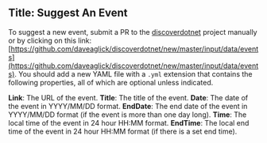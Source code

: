 Title: Suggest An Event
---
To suggest a new event, submit a PR to the [discoverdotnet](https://github.com/daveaglick/discoverdotnet) project manually or by clicking on this link: [https://github.com/daveaglick/discoverdotnet/new/master/input/data/events](https://github.com/daveaglick/discoverdotnet/new/master/input/data/events). You should add a new YAML file with a `.yml` extension that contains the following properties, all of which are optional unless indicated.

**Link**: The URL of the event.
**Title**: The title of the event.
**Date**: The date of the event in YYYY/MM/DD format.
**EndDate**: The end date of the event in YYYY/MM/DD format (if the event is more than one day long).
**Time**: The local time of the event in 24 hour HH:MM format.
**EndTime**: The local end time of the event in 24 hour HH:MM format (if there is a set end time).